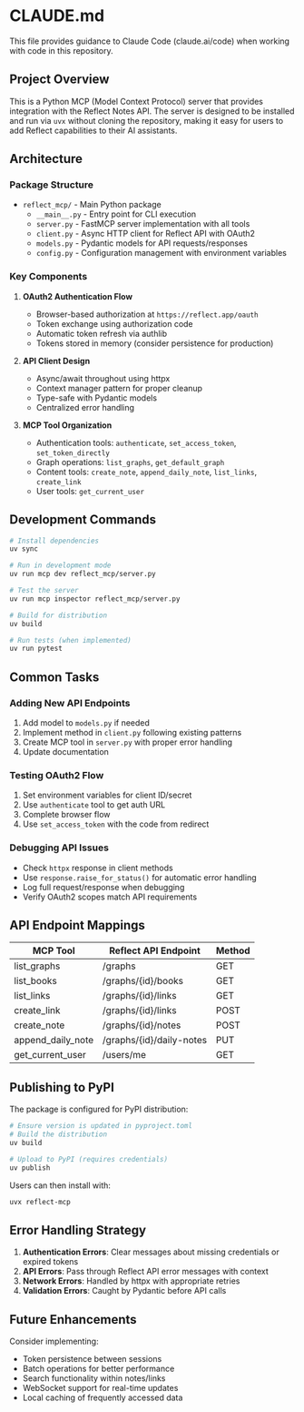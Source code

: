 # CLAUDE.md

This file provides guidance to Claude Code (claude.ai/code) when working with code in this repository.

## Project Overview

This is a Python MCP (Model Context Protocol) server that provides integration with the Reflect Notes API. The server is designed to be installed and run via `uvx` without cloning the repository, making it easy for users to add Reflect capabilities to their AI assistants.

## Architecture

### Package Structure
- `reflect_mcp/` - Main Python package
  - `__main__.py` - Entry point for CLI execution
  - `server.py` - FastMCP server implementation with all tools
  - `client.py` - Async HTTP client for Reflect API with OAuth2
  - `models.py` - Pydantic models for API requests/responses
  - `config.py` - Configuration management with environment variables

### Key Components

1. **OAuth2 Authentication Flow**
   - Browser-based authorization at `https://reflect.app/oauth`
   - Token exchange using authorization code
   - Automatic token refresh via authlib
   - Tokens stored in memory (consider persistence for production)

2. **API Client Design**
   - Async/await throughout using httpx
   - Context manager pattern for proper cleanup
   - Type-safe with Pydantic models
   - Centralized error handling

3. **MCP Tool Organization**
   - Authentication tools: `authenticate`, `set_access_token`, `set_token_directly`
   - Graph operations: `list_graphs`, `get_default_graph`
   - Content tools: `create_note`, `append_daily_note`, `list_links`, `create_link`
   - User tools: `get_current_user`

## Development Commands

```bash
# Install dependencies
uv sync

# Run in development mode
uv run mcp dev reflect_mcp/server.py

# Test the server
uv run mcp inspector reflect_mcp/server.py

# Build for distribution
uv build

# Run tests (when implemented)
uv run pytest
```

## Common Tasks

### Adding New API Endpoints

1. Add model to `models.py` if needed
2. Implement method in `client.py` following existing patterns
3. Create MCP tool in `server.py` with proper error handling
4. Update documentation

### Testing OAuth2 Flow

1. Set environment variables for client ID/secret
2. Use `authenticate` tool to get auth URL
3. Complete browser flow
4. Use `set_access_token` with the code from redirect

### Debugging API Issues

- Check `httpx` response in client methods
- Use `response.raise_for_status()` for automatic error handling
- Log full request/response when debugging
- Verify OAuth2 scopes match API requirements

## API Endpoint Mappings

| MCP Tool | Reflect API Endpoint | Method |
|----------|---------------------|---------|
| list_graphs | /graphs | GET |
| list_books | /graphs/{id}/books | GET |
| list_links | /graphs/{id}/links | GET |
| create_link | /graphs/{id}/links | POST |
| create_note | /graphs/{id}/notes | POST |
| append_daily_note | /graphs/{id}/daily-notes | PUT |
| get_current_user | /users/me | GET |

## Publishing to PyPI

The package is configured for PyPI distribution:

```bash
# Ensure version is updated in pyproject.toml
# Build the distribution
uv build

# Upload to PyPI (requires credentials)
uv publish
```

Users can then install with:
```bash
uvx reflect-mcp
```

## Error Handling Strategy

1. **Authentication Errors**: Clear messages about missing credentials or expired tokens
2. **API Errors**: Pass through Reflect API error messages with context
3. **Network Errors**: Handled by httpx with appropriate retries
4. **Validation Errors**: Caught by Pydantic before API calls

## Future Enhancements

Consider implementing:
- Token persistence between sessions
- Batch operations for better performance
- Search functionality within notes/links
- WebSocket support for real-time updates
- Local caching of frequently accessed data